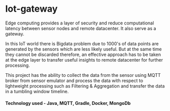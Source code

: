 # Iot-gateway

<p>Edge computing provides a layer of security and reduce computational latency between sensor nodes and remote datacenter.
It also serve as a gateway.</p> 
<p>In this IoT world there is Bigdata problem due to 1000's of data points are generated by the sensors which are less likely useful. But at the same time they cannot be discarded therefore, an effective approach has to be taken at the edge layer to transfer useful insights to remote datacenter for further processing.</p>
<p>This project has the ability to collect the data from the sensor using MQTT broker from sensor emulator and process the data with respect to lightweight processing such as Filtering & Aggregation and transfer the data in a tumbling window timeline.</p>

#### Technology used - Java, MQTT, Gradle, Docker, MongoDb

